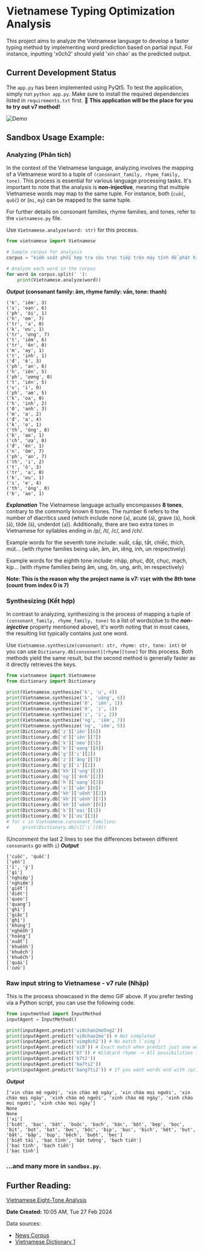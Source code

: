 # Vietnamese Typing Optimization Analysis

This project aims to analyze the Vietnamese language to develop a faster typing method by implementing word prediction based on partial input. For instance, inputting 'x0ch2' should yield 'xin chào' as the predicted output.

## Current Development Status
The `app.py` has been implemented using PyQt5. To test the application, simply run `python app.py`. Make sure to install the required dependencies listed in `requirements.txt` first.
🤝 **This application will be the place for you to try out v7 method!**

![Demo](assets/demo.gif)

## Sandbox Usage Example:
### Analyzing (Phân tích)
In the context of the Vietnamese language, analyzing involves the mapping of a Vietnamese word to a tuple of `(consonant_family, rhyme_family, tone)`. This process is essential for various language processing tasks. It's important to note that the analysis is **non-injective**, meaning that multiple Vietnamese words may map to the same tuple. For instance, both (`cuốc`, `quốc`) or (`mi`, `my`)  can be mapped to the same tuple.

For further details on consonant families, rhyme families, and tones, refer to the `vietnamese.py` file.

Use `Vietnamese.analyze(word: str)` for this process.

```python
from vietnamese import Vietnamese

# Sample corpus for analysis
corpus = "kiểm soát phối hợp tra cứu trực tiếp trên máy tính để phát hiện phương tiện vi phạm qua hình ảnh mà đã có thông báo chưa đến nộp phạt thì tổ tra cứu sẽ thông báo"

# Analyze each word in the corpus
for word in corpus.split(' '):
    print(Vietnamese.analyze(word))
```

***Output*** **(consonant family: âm, rhyme family: vần, tone: thanh)**

```
('k', 'iêm', 3)
('s', 'oan', 6)
('ph', 'ôi', 1)
('h', 'ơm', 7)
('tr', 'a', 0)
('k', 'ưu', 1)
('tr', 'ưng', 7)
('t', 'iêm', 6)
('tr', 'ên', 0)
('m', 'ay', 1)
('t', 'inh', 1)
('đ', 'ê', 3)
('ph', 'an', 6)
('h', 'iên', 5)
('ph', 'ương', 0)
('t', 'iên', 5)
('v', 'i', 0)
('ph', 'am', 5)
('k', 'oa', 0)
('h', 'inh', 2)
('0', 'anh', 3)
('m', 'a', 2)
('đ', 'a', 4)
('k', 'o', 1)
('th', 'ông', 0)
('b', 'ao', 1)
('ch', 'ưa', 0)
('đ', 'ên', 1)
('n', 'ôm', 7)
('ph', 'an', 7)
('th', 'i', 2)
('t', 'ô', 3)
('tr', 'a', 0)
('k', 'ưu', 1)
('s', 'e', 4)
('th', 'ông', 0)
('b', 'ao', 1)
```

***Explanation***
The Vietnamese language actually encompasses **8 tones**, contrary to the commonly known 6 tones. The number 6 refers to the number of diacritics used (which include none (`a`), acute (`á`), grave (`à`), hook (`ả`), tilde (`ã`), underdot (`ạ`)). Additionally, there are two extra tones in Vietnamese for syllables ending in /p/, /t/, /c/, and /ch/.

Example words for the seventh tone include: xuất, cấp, tất, chiếc, thích, mút... (with rhyme families being uân, âm, ân, iêng, inh, un respectively)

Example words for the eighth tone include: nhập, phục, đột, chục, mạch, kịp... (with rhyme families being âm, ung, ôn, ung, anh, im respectively)

**Note: This is the reason why the project name is v7: `Việt` with the 8th tone (count from index 0 is 7)**

### Synthesizing (Kết hợp)
In contrast to analyzing, synthesizing is the process of mapping a tuple of `(consonant_family, rhyme_family, tone)` to a list of words(due to the ***non-injective*** property mentioned above), it's worth noting that in most cases, the resulting list typically contains just one word.

Use `Vietnamese.synthesize(consonant: str, rhyme: str, tone: int)` or you can use `Dictionary.db[consonant][rhyme][tone]` for this process. Both methods yield the same result, but the second method is generally faster as it directly retrieves the keys. 

```python
from vietnamese import Vietnamese
from dictionary import Dictionary

print(Vietnamese.synthesize('k', 'u', 4))
print(Vietnamese.synthesize('k', 'uông', 6))
print(Vietnamese.synthesize('0', 'iên', 1))
print(Vietnamese.synthesize('0', 'i', 1))
print(Vietnamese.synthesize('z', 'i', 2))
print(Vietnamese.synthesize('ng', 'iêm', 7))
print(Vietnamese.synthesize('ng', 'iêm', 5))
print(Dictionary.db['z']['iên'][6])
print(Dictionary.db['d']['iên'][7])
print(Dictionary.db['k']['oeo'][5])
print(Dictionary.db['k']['oang'][0])
print(Dictionary.db['g']['i'][2])
print(Dictionary.db['z']['ăng'][7])
print(Dictionary.db['g']['i'][2])
print(Dictionary.db['kh']['ung'][3])
print(Dictionary.db['ng']['ênh'][2])
print(Dictionary.db['h']['oang'][3])
print(Dictionary.db['x']['uân'][6])
print(Dictionary.db['kh']['uênh'][2])
print(Dictionary.db['kh']['uênh'][7])
print(Dictionary.db['kh']['uênh'][6])
print(Dictionary.db['k']['oai'][1])
print(Dictionary.db['k']['ưu'][3])
# for c in Vietnamese.consonant_families:
#     print(Dictionary.db[c]['i'][0])
```
(Uncomment the last 2 lines to see the differences between different `consonants` go with `i`)
***Output*** 
```['cũ']
['cuốc', 'quốc']
['yến']
['í', 'ý']
['gì']
['nghiệp']
['nghiệm']
['giết']
['diệt']
['quẹo']
['quang']
['ghì']
['giặc']
['ghì']
['khủng']
['nghềnh']
['hoảng']
['xuất']
['khuềnh']
['khuệch']
['khuếch']
['quái']
['cửu']
```

### Raw input string to Vietnamese - v7 rule (Nhập)

This is the process showcased in the demo GIF above. If you prefer testing via a Python script, you can use the following code.

```python
from inputmethod import InputMethod
inputAgent = InputMethod()

print(inputAgent.predict('xi0chao2mo5ng2'))
print(inputAgent.predict('xi0chao2mo')) # Not completed
print(inputAgent.predict('ximg0ch2')) # No match (`ximg`)
print(inputAgent.predict('xi0')) # Exact match when predict just one word and that word is provided with rhyme
print(inputAgent.predict('b7')) # Wildcard rhyme -> All possibilities in descending order of frequency (based on a large corpus)
print(inputAgent.predict('b7t2'))
print(inputAgent.predict('ba7ti2'))
print(inputAgent.predict('bang7ti2')) # If you want words end with /p/, /t/, /c/, and /ch/; use  /m/, /n/, /ng/, and /nh/ respectively.
```
***Output*** 
```
['xin chào mộ người', 'xin chào mộ ngày', 'xin chào mọi người', 'xin chào mọi ngày', 'xinh chào mộ người', 'xinh chào mộ ngày', 'xinh chào mọi người', 'xinh chào mọi ngày']
None
None
['xi']
['biệt', 'bạc', 'bật', 'buộc', 'bạch', 'bậc', 'bột', 'bẹp', 'bọc', 'bịt', 'bọt', 'bạt', 'bực', 'bộc', 'bịp', 'bục', 'bịch', 'bệt', 'bụt', 'bặt', 'bập', 'bụp', 'bệch', 'buột', 'bẹc']
['biệt tài', 'bạc tình', 'bật tường', 'bạch tiền']
['bạc tình', 'bạch tiền']
['bạc tình']
```

### ...and many more in `sandbox.py`.

## Further Reading:
[Vietnamese Eight-Tone Analysis](https://en.wikipedia.org/wiki/Vietnamese_phonology#Eight-tone_analysis)


**Date Created:** 10:05 AM, Tue 27 Feb 2024

Data sources:
- [News Corpus](https://github.com/binhvq/news-corpus)
- [Vietnamese Dictionary 1](https://github.com/JaplinChen/rime-vietnamese-pinyin)
